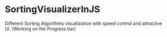 # SortingVisualizerInJS
Different Sorting Algorithms visualization with speed control and attractive UI.
(Working on the Progress bar)
